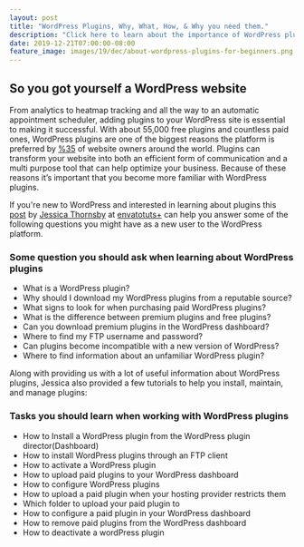 ```yaml
---
layout: post
title: "WordPress Plugins, Why, What, How, & Why you need them."
description: "Click here to learn about the importance of WordPress plugins and how to install, use, and maintain them for your website"
date: 2019-12-21T07:00:00-08:00
feature_image: images/19/dec/about-wordpress-plugins-for-beginners.png
---
```


## So you got yourself a WordPress website

From analytics to heatmap tracking and all the way to an automatic appointment scheduler, adding plugins to your WordPress site is essential to making it successful.  With about 55,000 free plugins and countless paid ones, WordPress plugins are one of the biggest reasons the platform is preferred by [%35](https://www.whoishostingthis.com/compare/wordpress/stats/) of website owners around the world. Plugins can transform your website into both an efficient form of communication and a multi purpose tool that can help optimize your business.  Because of these reasons it’s important that you become more familiar with WordPress plugins.

If you're new to WordPress and interested in learning about plugins this [post](https://webdesign.tutsplus.com/tutorials/how-to-add-plugins-to-wordpress--cms-34369) by [Jessica Thornsby](https://tutsplus.com/authors/jessica-thornsby?_ga=2.163666940.271766277.1576952798-1833700103.1576952798) at [envatotuts+](https://tutsplus.com/) can help you answer some of the following questions you might have as a new user to the WordPress platform.

### Some question you should ask when learning about WordPress plugins

- What is a WordPress plugin?
- Why should I download my WordPress plugins from a reputable source?
- What signs to look for when purchasing paid WordPress plugins?
- What is the difference between premium plugins and free plugins?
- Can you download premium plugins in the WordPress dashboard?
- Where to find my FTP username and password?
- Can plugins become incompatible with a new version of WordPress?
- Where to find information about an unfamiliar WordPress plugin?

Along with providing us with a lot of useful information about WordPress plugins, Jessica also provided a few tutorials to help you install, maintain, and manage plugins:

### Tasks you should learn when working with WordPress plugins
	
- How to Install a WordPress plugin from the WordPress plugin director(Dashboard)
- How to install WordPress plugins through an FTP client
- How to activate a WordPress plugin
- How to upload paid plugins to your WordPress dashboard
- How to configure WordPress plugins
- How to upload a paid plugin when your hosting provider restricts them
- Which folder to upload your paid plugin to
- How to configure a paid plugin in your WordPress dashboard
- How to remove paid plugins from the WordPress dashboard
- How to deactivate a wordPress plugin
